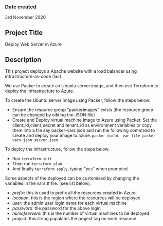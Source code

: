 ### Date created
3rd November 2020

## Project Title
Deploy Web Server in Azure

## Description
This project deploys a Apache website with a load balancer using infrastructure-as-code (Iac).

We use Packer to create an Ubuntu server image, and then use Terraform to deploy the infrastructure to Azure.

To create the Ubuntu server image using Packer, follow the steps below:

* Ensure the resource group "packerimages" exists (the resource group can be changed by editing the JSON file)
* Create and Deploy virtual machine Image to Azure using Packer. 
Set the client_id,client_secret and tenant_id as environment variables or copy them into a file say packer-vars.json and run the following command to create and deploy your image to azure. `packer build -var-file packer-vars.json server.json`

To deploy the infrastructure, follow the steps below:

* Run `terraform init`
* Then run `terraform plan`
* And finally `terraform apply`, typing "yes" when prompted

Some aspects of the deployed can be customised by changing the variables in the vars.tf file. (see list below).

- _prefix_: this is used to prefix all the resources created in Azure
- _location_: this is the region where the resources will be deployed
- _user_: the admin user login name for each virtual machine
- _password_: the password for the above login
- _numofservers_: this is the number of virtual machines to be deployed 
- _project_: this string populates the project tag on each resource